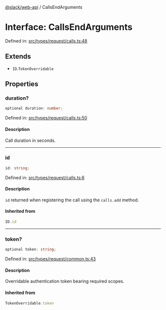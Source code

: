 [@slack/web-api](../index.md) / CallsEndArguments

# Interface: CallsEndArguments

Defined in: [src/types/request/calls.ts:48](https://github.com/slackapi/node-slack-sdk/blob/main/packages/web-api/src/types/request/calls.ts#L48)

## Extends

- `ID`.`TokenOverridable`

## Properties

### duration?

```ts
optional duration: number;
```

Defined in: [src/types/request/calls.ts:50](https://github.com/slackapi/node-slack-sdk/blob/main/packages/web-api/src/types/request/calls.ts#L50)

#### Description

Call duration in seconds.

***

### id

```ts
id: string;
```

Defined in: [src/types/request/calls.ts:6](https://github.com/slackapi/node-slack-sdk/blob/main/packages/web-api/src/types/request/calls.ts#L6)

#### Description

`id` returned when registering the call using the `calls.add` method.

#### Inherited from

```ts
ID.id
```

***

### token?

```ts
optional token: string;
```

Defined in: [src/types/request/common.ts:43](https://github.com/slackapi/node-slack-sdk/blob/main/packages/web-api/src/types/request/common.ts#L43)

#### Description

Overridable authentication token bearing required scopes.

#### Inherited from

```ts
TokenOverridable.token
```
